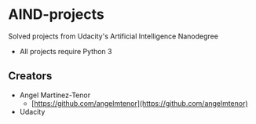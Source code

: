 # AIND-projects
Solved projects from Udacity's Artificial Intelligence Nanodegree

* All projects require Python 3

## Creators

* Angel Martínez-Tenor
    - [https://github.com/angelmtenor](https://github.com/angelmtenor)
* Udacity
